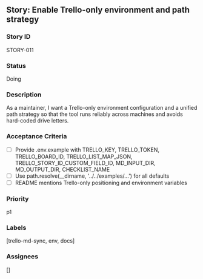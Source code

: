 ## Story: Enable Trello-only environment and path strategy

### Story ID
STORY-011

### Status
Doing

### Description
As a maintainer, I want a Trello-only environment configuration and a unified path strategy so that the tool runs reliably across machines and avoids hard-coded drive letters.

### Acceptance Criteria
- [ ] Provide .env.example with TRELLO_KEY, TRELLO_TOKEN, TRELLO_BOARD_ID, TRELLO_LIST_MAP_JSON, TRELLO_STORY_ID_CUSTOM_FIELD_ID, MD_INPUT_DIR, MD_OUTPUT_DIR, CHECKLIST_NAME
- [ ] Use path.resolve(__dirname, '../../examples/...') for all defaults
- [ ] README mentions Trello-only positioning and environment variables

### Priority
p1

### Labels
[trello-md-sync, env, docs]

### Assignees
[]